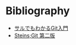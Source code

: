 Bibliography
=======

* [サルでもわかるGit入門](http://www.backlog.jp/git-guide/)
* [Steins;Git 第二版](http://o2project.github.io/steins-git/)
